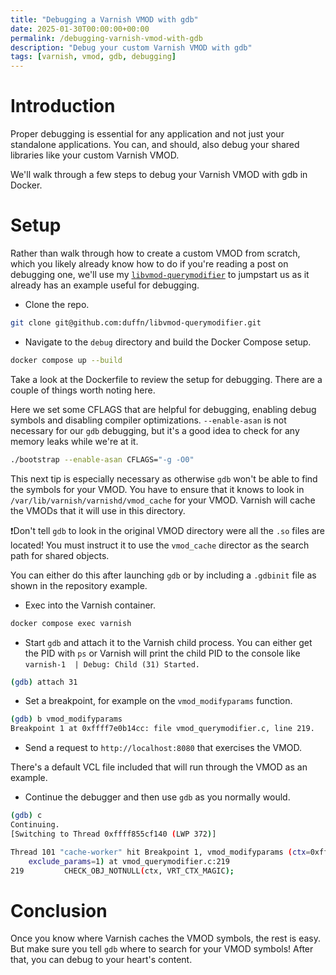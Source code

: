 ```yaml
---
title: "Debugging a Varnish VMOD with gdb"
date: 2025-01-30T00:00:00+00:00
permalink: /debugging-varnish-vmod-with-gdb
description: "Debug your custom Varnish VMOD with gdb"
tags: [varnish, vmod, gdb, debugging]
---
```


# Introduction

Proper debugging is essential for any application and not just your standalone applications. You can, and should, also debug your shared libraries like your custom Varnish VMOD.

We'll walk through a few steps to debug your Varnish VMOD with gdb in Docker.

# Setup

Rather than walk through how to create a custom VMOD from scratch, which you likely already know how to do if you're reading a post on debugging one, we'll use my [`libvmod-querymodifier`](https://github.com/duffn/libvmod-querymodifier) to jumpstart us as it already has an example useful for debugging.

- Clone the repo.

```bash
git clone git@github.com:duffn/libvmod-querymodifier.git
```

- Navigate to the `debug` directory and build the Docker Compose setup.

```bash
docker compose up --build
```

Take a look at the Dockerfile to review the setup for debugging. There are a couple of things worth noting here.

Here we set some CFLAGS that are helpful for debugging, enabling debug symbols and disabling compiler optimizations. `--enable-asan` is not necessary for our `gdb` debugging, but it's a good idea to check for any memory leaks while we're at it.

```bash
./bootstrap --enable-asan CFLAGS="-g -O0"
```

This next tip is especially necessary as otherwise `gdb` won't be able to find the symbols for your VMOD. You have to ensure that it knows to look in `/var/lib/varnish/varnishd/vmod_cache` for your VMOD. Varnish will cache the VMODs that it will use in this directory.

❗️Don't tell `gdb` to look in the original VMOD directory were all the `.so` files are located! You must instruct it to use the `vmod_cache` director as the search path for shared objects.

You can either do this after launching `gdb` or by including a `.gdbinit` file as shown in the repository example.

- Exec into the Varnish container.

```bash
docker compose exec varnish
```

- Start `gdb` and attach it to the Varnish child process. You can either get the PID with `ps` or Varnish will print the child PID to the console like `varnish-1  | Debug: Child (31) Started.`

```bash
(gdb) attach 31
```

- Set a breakpoint, for example on the `vmod_modifyparams` function.

```bash
(gdb) b vmod_modifyparams
Breakpoint 1 at 0xffff7e0b14cc: file vmod_querymodifier.c, line 219.
```

- Send a request to `http://localhost:8080` that exercises the VMOD.

There's a default VCL file included that will run through the VMOD as an example.

- Continue the debugger and then use `gdb` as you normally would.

```bash
(gdb) c
Continuing.
[Switching to Thread 0xffff855cf140 (LWP 372)]

Thread 101 "cache-worker" hit Breakpoint 1, vmod_modifyparams (ctx=0xffff855cd9b8, uri=0xffff79a3d8ac "/?blah=1&ts=1", params_in=0xffff7e0e7610 "ts,v,cacheFix,date",
    exclude_params=1) at vmod_querymodifier.c:219
219         CHECK_OBJ_NOTNULL(ctx, VRT_CTX_MAGIC);
```

# Conclusion

Once you know where Varnish caches the VMOD symbols, the rest is easy. But make sure you tell `gdb` where to search for your VMOD symbols! After that, you can debug to your heart's content.

